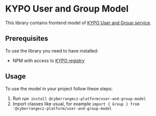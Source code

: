 # KYPO User and Group Model

This library contains frontend model of [KYPO User and Group service](https://gitlab.ics.muni.cz/kypo-crp/backend-java/kypo2-user-and-group).

## Prerequisites

To use the library you need to have installed:

* NPM with access to [KYPO registry](https://projects.ics.muni.cz/projects/kbase/knowledgebase/articles/153)

## Usage

To use the model in your project follow these steps:

1. Run `npm install @cyberrangecz-platform/user-and-group-model`
2. Import classes like usual, for example `import { Group } from '@cyberrangecz-platform/user-and-group-model`
